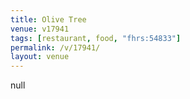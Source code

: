 ```yaml
---
title: Olive Tree
venue: v17941
tags: [restaurant, food, "fhrs:54833"]
permalink: /v/17941/
layout: venue
---
```

null